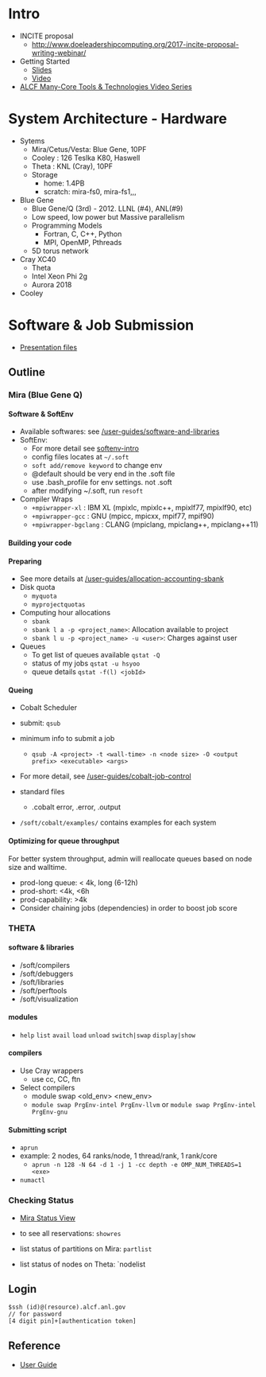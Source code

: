 # Intro 

- INCITE proposal
  - http://www.doeleadershipcomputing.org/2017-incite-proposal-writing-webinar/
- Getting Started
  - [Slides](http://www.alcf.anl.gov/files/ALCF_GettingStarted_2016_1.pdf)
  - [Video](https://www.youtube.com/watch?v=RqKjLNJ3A-0&feature=youtu.be)
- [ALCF Many-Core Tools & Technologies Video Series](https://www.youtube.com/playlist?list=PLGj2a3KTwhRa__pANkWixmIZWBLQkEhZD)



# System Architecture - Hardware 

- Sytems
  - Mira/Cetus/Vesta: Blue Gene, 10PF
  - Cooley : 126 Teslka K80, Haswell
  - Theta : KNL (Cray), 10PF
  - Storage
    - home: 1.4PB
    - scratch: mira-fs0, mira-fs1,,,
- Blue Gene
  - Blue Gene/Q (3rd) - 2012. LLNL (#4), ANL(#9)
  - Low speed, low power but Massive parallelism
  - Programming Models
    - Fortran, C, C++, Python
    - MPI, OpenMP, Pthreads
  - 5D torus network
- Cray XC40
  - Theta
  - Intel Xeon Phi 2g
  - Aurora 2018
- Cooley

# Software & Job Submission

- [Presentation files](http://www.alcf.anl.gov/presentations)

## Outline

### Mira (Blue Gene Q)

#### Software & SoftEnv

- Available softwares:  see [/user-guides/software-and-libraries](https://www.alcf.anl.gov/user-guides/software-and-libraries)
- SoftEnv:
  - For more detail see [softenv-intro](www.mcs.anl.gov/hs/software/systems/softenv/softenv-intro.html)
  - config files locates at `~/.soft`
  - `soft add/remove keyword` to change env
  - @default should be very end in the .soft file
  - use .bash_profile for env settings. not .soft
  - after modifying ~/.soft, run `resoft`
- Compiler Wraps
  - `+mpiwrapper-xl` : IBM XL (mpixlc, mpixlc++, mpixlf77, mpixlf90, etc)
  - `+mpiwrapper-gcc` : GNU (mpicc, mpicxx, mpif77, mpif90)
  - `+mpiwrapper-bgclang` : CLANG (mpiclang, mpiclang++, mpiclang++11)

#### Building your code

#### Preparing

- See more details at [/user-guides/allocation-accounting-sbank](https://www.alcf.anl.gov/user-guides/allocation-accounting-sbank)
- Disk quota
  - `myquota`
  - `myprojectquotas`
- Computing hour allocations
  - `sbank`
  - `sbank l a -p <project_name>`: Allocation available to project
  - `sbank l u -p <project_name> -u <user>`: Charges against user 
- Queues
  - To get list of queues available `qstat -Q`
  - status of my jobs `qstat -u hsyoo`
  - queue details `qstat -f(l) <jobId>`

#### Queing

- Cobalt Scheduler


- submit: `qsub`
- minimum info to submit a job
  - `qsub -A <project> -t <wall-time> -n <node size> -O <output prefix> <executable> <args>`
- For more detail, see [/user-guides/cobalt-job-control](https://www.alcf.anl.gov/user-guides/cobalt-job-control) 
- standard files
  - <jobid>.cobalt error, <jobid>.error, <jobid>.output
- `/soft/cobalt/examples/` contains examples for each system

#### Optimizing for queue throughput

For better system throughput, admin will reallocate queues based on node size and walltime.

- prod-long queue: < 4k, long (6-12h)
- prod-short: <4k, <6h
- prod-capability: >4k
- Consider chaining jobs (dependencies) in order to boost job score

### THETA

#### software & libraries

- /soft/compilers
- /soft/debuggers
- /soft/libraries
- /soft/perftools
- /soft/visualization

#### modules

- `help` `list` `avail` `load` `unload` `switch|swap` `display|show`

#### compilers

- Use Cray wrappers
  - use cc, CC, ftn
- Select compilers
  - module swap <old_env> <new_env>
  - `module swap PrgEnv-intel PrgEnv-llvm` or `module swap PrgEnv-intel PrgEnv-gnu`

#### Submitting script

- `aprun`
- example: 2 nodes, 64 ranks/node, 1 thread/rank, 1 rank/core
  - `aprun -n 128 -N 64 -d 1 -j 1 -cc depth -e OMP_NUM_THREADS=1 <exe>`
- `numactl`



### Checking Status 

- [Mira Status View](http://status.alcf.anl.gov/mira/activity)


- to see all reservations: `showres`
- list status of partitions on Mira: `partlist`
- list status of nodes on Theta: `nodelist



## Login

```
$ssh (id)@(resource).alcf.anl.gov
// for password
[4 digit pin]+[authentication token]
```



## Reference

- [User Guide](https://www.alcf.anl.gov/user-guides/new-user-guide)

 